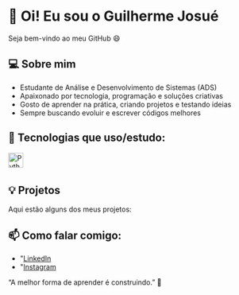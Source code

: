 # 👋 Oi! Eu sou o Guilherme Josué

Seja bem-vindo ao meu GitHub 😄

## 💻 Sobre mim
- Estudante de Análise e Desenvolvimento de Sistemas (ADS)
- Apaixonado por tecnologia, programação e soluções criativas  
- Gosto de aprender na prática, criando projetos e testando ideias  
- Sempre buscando evoluir e escrever códigos melhores

## 🧠 Tecnologias que uso/estudo:

<img 
    align="left" 
    alt="Python" 
    title="Python"
    width="30px" 
    style="padding-right: 10px;" 
    src="https://cdn.jsdelivr.net/gh/devicons/devicon@latest/icons/python/python-original.svg"
  />
<br/>
<br/>

## 💡 Projetos
   Aqui estão alguns dos meus projetos:

   
## 📫 Como falar comigo:
- "[LinkedIn](https://www.linkedin.com/in/guilherme-josu%C3%A9-62405934b/)
- "[Instagram](https://www.instagram.com/guilherme.josue/)

 
 “A melhor forma de aprender é construindo.” 🚀

